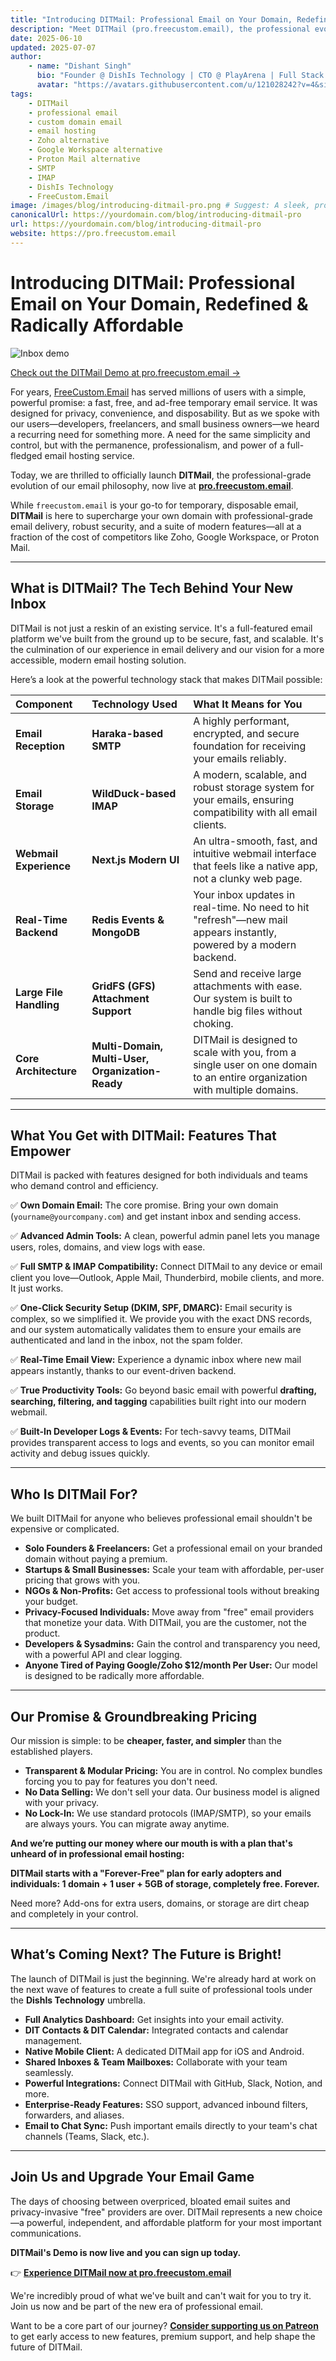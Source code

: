 ```yaml
---
title: "Introducing DITMail: Professional Email on Your Domain, Redefined & Radically Affordable"
description: "Meet DITMail (pro.freecustom.email), the professional evolution of freecustom.email. Get secure, full-featured email hosting on your own domain with SMTP, IMAP, and a modern UI. Starts with a forever-free plan!"
date: 2025-06-10
updated: 2025-07-07
author:
    - name: "Dishant Singh"
      bio: "Founder @ DishIs Technology | CTO @ PlayArena | Full Stack & Python Developer | ML/ DL Developer | Problem Solver | Math & Science Teacher"
      avatar: "https://avatars.githubusercontent.com/u/121028242?v=4&size=64"
tags:
    - DITMail
    - professional email
    - custom domain email
    - email hosting
    - Zoho alternative
    - Google Workspace alternative
    - Proton Mail alternative
    - SMTP
    - IMAP
    - DishIs Technology
    - FreeCustom.Email
image: /images/blog/introducing-ditmail-pro.png # Suggest: A sleek, professional image of an inbox on a laptop, with your logo.
canonicalUrl: https://yourdomain.com/blog/introducing-ditmail-pro
url: https://yourdomain.com/blog/introducing-ditmail-pro
website: https://pro.freecustom.email
---
```


# Introducing DITMail: Professional Email on Your Domain, Redefined & Radically Affordable

![Inbox demo](https://freeimghost.vercel.app/i/BHtwqzkh/Screenshot-2025-07-07-at-1-10-06-AM-png.png)

[Check out the DITMail Demo at pro.freecustom.email →](https://pro.freecustom.email)

For years, [FreeCustom.Email](https://www.freecustom.email) has served millions of users with a simple, powerful promise: a fast, free, and ad-free temporary email service. It was designed for privacy, convenience, and disposability. But as we spoke with our users—developers, freelancers, and small business owners—we heard a recurring need for something more. A need for the same simplicity and control, but with the permanence, professionalism, and power of a full-fledged email hosting service.

Today, we are thrilled to officially launch **DITMail**, the professional-grade evolution of our email philosophy, now live at **[pro.freecustom.email](https://pro.freecustom.email)**.

While `freecustom.email` is your go-to for temporary, disposable email, **DITMail** is here to supercharge your own domain with professional-grade email delivery, robust security, and a suite of modern features—all at a fraction of the cost of competitors like Zoho, Google Workspace, or Proton Mail.

---

## What is DITMail? The Tech Behind Your New Inbox

DITMail is not just a reskin of an existing service. It's a full-featured email platform we've built from the ground up to be secure, fast, and scalable. It's the culmination of our experience in email delivery and our vision for a more accessible, modern email hosting solution.

Here’s a look at the powerful technology stack that makes DITMail possible:

| Component                 | Technology Used                               | What It Means for You                                                                                             |
| :------------------------ | :-------------------------------------------- | :---------------------------------------------------------------------------------------------------------------- |
| **Email Reception**       | **Haraka-based SMTP**                         | A highly performant, encrypted, and secure foundation for receiving your emails reliably.                         |
| **Email Storage**         | **WildDuck-based IMAP**                       | A modern, scalable, and robust storage system for your emails, ensuring compatibility with all email clients.      |
| **Webmail Experience**    | **Next.js Modern UI**                         | An ultra-smooth, fast, and intuitive webmail interface that feels like a native app, not a clunky web page.       |
| **Real-Time Backend**     | **Redis Events & MongoDB**                    | Your inbox updates in real-time. No need to hit "refresh"—new mail appears instantly, powered by a modern backend. |
| **Large File Handling**   | **GridFS (GFS) Attachment Support**           | Send and receive large attachments with ease. Our system is built to handle big files without choking.            |
| **Core Architecture**     | **Multi-Domain, Multi-User, Organization-Ready** | DITMail is designed to scale with you, from a single user on one domain to an entire organization with multiple domains. |

---

## What You Get with DITMail: Features That Empower

DITMail is packed with features designed for both individuals and teams who demand control and efficiency.

✅ **Own Domain Email:** The core promise. Bring your own domain (`yourname@yourcompany.com`) and get instant inbox and sending access.

✅ **Advanced Admin Tools:** A clean, powerful admin panel lets you manage users, roles, domains, and view logs with ease.

✅ **Full SMTP & IMAP Compatibility:** Connect DITMail to any device or email client you love—Outlook, Apple Mail, Thunderbird, mobile clients, and more. It just works.

✅ **One-Click Security Setup (DKIM, SPF, DMARC):** Email security is complex, so we simplified it. We provide you with the exact DNS records, and our system automatically validates them to ensure your emails are authenticated and land in the inbox, not the spam folder.

✅ **Real-Time Email View:** Experience a dynamic inbox where new mail appears instantly, thanks to our event-driven backend.

✅ **True Productivity Tools:** Go beyond basic email with powerful **drafting, searching, filtering, and tagging** capabilities built right into our modern webmail.

✅ **Built-In Developer Logs & Events:** For tech-savvy teams, DITMail provides transparent access to logs and events, so you can monitor email activity and debug issues quickly.

---

## Who Is DITMail For?

We built DITMail for anyone who believes professional email shouldn't be expensive or complicated.

*   **Solo Founders & Freelancers:** Get a professional email on your branded domain without paying a premium.
*   **Startups & Small Businesses:** Scale your team with affordable, per-user pricing that grows with you.
*   **NGOs & Non-Profits:** Get access to professional tools without breaking your budget.
*   **Privacy-Focused Individuals:** Move away from "free" email providers that monetize your data. With DITMail, you are the customer, not the product.
*   **Developers & Sysadmins:** Gain the control and transparency you need, with a powerful API and clear logging.
*   **Anyone Tired of Paying Google/Zoho $12/month Per User:** Our model is designed to be radically more affordable.

---

## Our Promise & Groundbreaking Pricing

Our mission is simple: to be **cheaper, faster, and simpler** than the established players.

*   **Transparent & Modular Pricing:** You are in control. No complex bundles forcing you to pay for features you don't need.
*   **No Data Selling:** We don't sell your data. Our business model is aligned with your privacy.
*   **No Lock-In:** We use standard protocols (IMAP/SMTP), so your emails are always yours. You can migrate away anytime.

**And we’re putting our money where our mouth is with a plan that's unheard of in professional email hosting:**

**DITMail starts with a "Forever-Free" plan for early adopters and individuals: 1 domain + 1 user + 5GB of storage, completely free. Forever.**

Need more? Add-ons for extra users, domains, or storage are dirt cheap and completely in your control.

---

## What’s Coming Next? The Future is Bright!

The launch of DITMail is just the beginning. We're already hard at work on the next wave of features to create a full suite of professional tools under the **DishIs Technology** umbrella.

*   **Full Analytics Dashboard:** Get insights into your email activity.
*   **DIT Contacts & DIT Calendar:** Integrated contacts and calendar management.
*   **Native Mobile Client:** A dedicated DITMail app for iOS and Android.
*   **Shared Inboxes & Team Mailboxes:** Collaborate with your team seamlessly.
*   **Powerful Integrations:** Connect DITMail with GitHub, Slack, Notion, and more.
*   **Enterprise-Ready Features:** SSO support, advanced inbound filters, forwarders, and aliases.
*   **Email to Chat Sync:** Push important emails directly to your team's chat channels (Teams, Slack, etc.).

---

## Join Us and Upgrade Your Email Game

The days of choosing between overpriced, bloated email suites and privacy-invasive "free" providers are over. DITMail represents a new choice—a powerful, independent, and affordable platform for your most important communications.

**DITMail's Demo is now live and you can sign up today.**

👉 **[Experience DITMail now at pro.freecustom.email](https://pro.freecustom.email)**

We're incredibly proud of what we've built and can't wait for you to try it. Join us now and be part of the new era of professional email.

Want to be a core part of our journey? **[Consider supporting us on Patreon](#)** to get early access to new features, premium support, and help shape the future of DITMail.